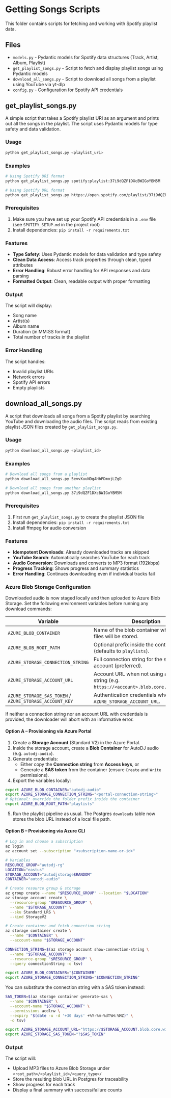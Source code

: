 # Getting Songs Scripts

This folder contains scripts for fetching and working with Spotify playlist data.

## Files

- `models.py` - Pydantic models for Spotify data structures (Track, Artist, Album, Playlist)
- `get_playlist_songs.py` - Script to fetch and display playlist songs using Pydantic models
- `download_all_songs.py` - Script to download all songs from a playlist using YouTube via yt-dlp
- `config.py` - Configuration for Spotify API credentials

## get_playlist_songs.py

A simple script that takes a Spotify playlist URI as an argument and prints out all the songs in the playlist. The script uses Pydantic models for type safety and data validation.

### Usage

```bash
python get_playlist_songs.py <playlist_uri>
```

### Examples

```bash
# Using Spotify URI format
python get_playlist_songs.py spotify:playlist:37i9dQZF1DXcBWIGoYBM5M

# Using Spotify URL format
python get_playlist_songs.py https://open.spotify.com/playlist/37i9dQZF1DXcBWIGoYBM5M
```

### Prerequisites

1. Make sure you have set up your Spotify API credentials in a `.env` file (see `SPOTIFY_SETUP.md` in the project root)
2. Install dependencies: `pip install -r requirements.txt`

### Features

- **Type Safety**: Uses Pydantic models for data validation and type safety
- **Clean Data Access**: Access track properties through clean, typed attributes
- **Error Handling**: Robust error handling for API responses and data parsing
- **Formatted Output**: Clean, readable output with proper formatting

### Output

The script will display:
- Song name
- Artist(s)
- Album name
- Duration (in MM:SS format)
- Total number of tracks in the playlist

### Error Handling

The script handles:
- Invalid playlist URIs
- Network errors
- Spotify API errors
- Empty playlists

## download_all_songs.py

A script that downloads all songs from a Spotify playlist by searching YouTube and downloading the audio files. The script reads from existing playlist JSON files created by `get_playlist_songs.py`.

### Usage

```bash
python download_all_songs.py <playlist_id>
```

### Examples

```bash
# Download all songs from a playlist
python download_all_songs.py 5evvXuuNDgAHbPDmojLZgD

# Download all songs from another playlist
python download_all_songs.py 37i9dQZF1DXcBWIGoYBM5M
```

### Prerequisites

1. First run `get_playlist_songs.py` to create the playlist JSON file
2. Install dependencies: `pip install -r requirements.txt`
3. Install ffmpeg for audio conversion

### Features

- **Idempotent Downloads**: Already downloaded tracks are skipped
- **YouTube Search**: Automatically searches YouTube for each track
- **Audio Conversion**: Downloads and converts to MP3 format (192kbps)
- **Progress Tracking**: Shows progress and summary statistics
- **Error Handling**: Continues downloading even if individual tracks fail

### Azure Blob Storage Configuration

Downloaded audio is now staged locally and then uploaded to Azure Blob Storage.
Set the following environment variables before running any download commands:

| Variable | Description |
| --- | --- |
| `AZURE_BLOB_CONTAINER` | Name of the blob container where audio files will be stored. |
| `AZURE_BLOB_ROOT_PATH` | Optional prefix inside the container (defaults to `playlists`). |
| `AZURE_STORAGE_CONNECTION_STRING` | Full connection string for the storage account (preferred). |
| `AZURE_STORAGE_ACCOUNT_URL` | Account URL when not using a connection string (e.g. `https://<account>.blob.core.windows.net`). |
| `AZURE_STORAGE_SAS_TOKEN` / `AZURE_STORAGE_ACCOUNT_KEY` | Authentication credentials when using `AZURE_STORAGE_ACCOUNT_URL`. |

If neither a connection string nor an account URL with credentials is provided, the downloader will abort with an informative error.

#### Option A – Provisioning via Azure Portal

1. Create a **Storage Account** (Standard V2) in the Azure Portal.
2. Inside the storage account, create a **Blob Container** for AutoDJ audio (e.g. `autodj-audio`).
3. Generate credentials:
   - Either copy the **Connection string** from **Access keys**, or
   - Generate a **SAS token** from the container (ensure `Create` and `Write` permissions).
4. Export the variables locally:

```bash
export AZURE_BLOB_CONTAINER="autodj-audio"
export AZURE_STORAGE_CONNECTION_STRING="<portal-connection-string>"
# Optional: override the folder prefix inside the container
export AZURE_BLOB_ROOT_PATH="playlists"
```

5. Run the playlist pipeline as usual. The Postgres `downloads` table now stores the blob URL instead of a local file path.

#### Option B – Provisioning via Azure CLI

```bash
# Log in and choose a subscription
az login
az account set --subscription "<subscription-name-or-id>"

# Variables
RESOURCE_GROUP="autodj-rg"
LOCATION="eastus"
STORAGE_ACCOUNT="autodjstorage$RANDOM"
CONTAINER="autodj-audio"

# Create resource group & storage
az group create --name "$RESOURCE_GROUP" --location "$LOCATION"
az storage account create \
  --resource-group "$RESOURCE_GROUP" \
  --name "$STORAGE_ACCOUNT" \
  --sku Standard_LRS \
  --kind StorageV2

# Create container and fetch connection string
az storage container create \
  --name "$CONTAINER" \
  --account-name "$STORAGE_ACCOUNT"

CONNECTION_STRING=$(az storage account show-connection-string \
  --name "$STORAGE_ACCOUNT" \
  --resource-group "$RESOURCE_GROUP" \
  --query connectionString -o tsv)

export AZURE_BLOB_CONTAINER="$CONTAINER"
export AZURE_STORAGE_CONNECTION_STRING="$CONNECTION_STRING"
```

You can substitute the connection string with a SAS token instead:

```bash
SAS_TOKEN=$(az storage container generate-sas \
  --name "$CONTAINER" \
  --account-name "$STORAGE_ACCOUNT" \
  --permissions acdlrw \
  --expiry "$(date -u -d '+30 days' +%Y-%m-%dT%H:%MZ)" \
  -o tsv)

export AZURE_STORAGE_ACCOUNT_URL="https://$STORAGE_ACCOUNT.blob.core.windows.net"
export AZURE_STORAGE_SAS_TOKEN="?$SAS_TOKEN"
```

### Output

The script will:
- Upload MP3 files to Azure Blob Storage under `<root_path>/<playlist_id>/<query_type>/`
- Store the resulting blob URL in Postgres for traceability
- Show progress for each track
- Display a final summary with success/failure counts
